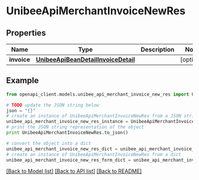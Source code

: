 # UnibeeApiMerchantInvoiceNewRes


## Properties

Name | Type | Description | Notes
------------ | ------------- | ------------- | -------------
**invoice** | [**UnibeeApiBeanDetailInvoiceDetail**](UnibeeApiBeanDetailInvoiceDetail.md) |  | [optional] 

## Example

```python
from openapi_client.models.unibee_api_merchant_invoice_new_res import UnibeeApiMerchantInvoiceNewRes

# TODO update the JSON string below
json = "{}"
# create an instance of UnibeeApiMerchantInvoiceNewRes from a JSON string
unibee_api_merchant_invoice_new_res_instance = UnibeeApiMerchantInvoiceNewRes.from_json(json)
# print the JSON string representation of the object
print UnibeeApiMerchantInvoiceNewRes.to_json()

# convert the object into a dict
unibee_api_merchant_invoice_new_res_dict = unibee_api_merchant_invoice_new_res_instance.to_dict()
# create an instance of UnibeeApiMerchantInvoiceNewRes from a dict
unibee_api_merchant_invoice_new_res_form_dict = unibee_api_merchant_invoice_new_res.from_dict(unibee_api_merchant_invoice_new_res_dict)
```
[[Back to Model list]](../README.md#documentation-for-models) [[Back to API list]](../README.md#documentation-for-api-endpoints) [[Back to README]](../README.md)



